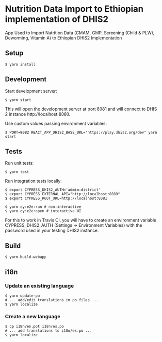 # Nutrition Data Import to Ethiopian implementation of DHIS2
App Used to Import Nutrition Data (CMAM, GMP, Screening (Child & PLW), Deworming, Vitamin A) to Ethiopian DHIS2 Implementation
## Setup

```
$ yarn install
```

## Development

Start development server:

```
$ yarn start
```

This will open the development server at port 8081 and will connect to DHIS 2 instance http://localhost:8080.

Use custom values passing environment variables:

```
$ PORT=8082 REACT_APP_DHIS2_BASE_URL="https://play.dhis2.org/dev" yarn start
```

## Tests

Run unit tests:

```
$ yarn test
```

Run integration tests locally:

```
$ export CYPRESS_DHIS2_AUTH='admin:district'
$ export CYPRESS_EXTERNAL_API="http://localhost:8080"
$ export CYPRESS_ROOT_URL=http://localhost:8081

$ yarn cy:e2e:run # non-interactive
$ yarn cy:e2e:open # interactive UI
```

For this to work in Travis CI, you will have to create an environment variable CYPRESS_DHIS2_AUTH (Settings -> Environment Variables) with the password used in your testing DHIS2 instance.

## Build

```
$ yarn build-webapp
```

## i18n

### Update an existing language

```
$ yarn update-po
# ... add/edit translations in po files ...
$ yarn localize
```

### Create a new language

```
$ cp i18n/en.pot i18n/es.po
# ... add translations to i18n/es.po ...
$ yarn localize
```
